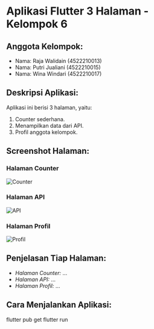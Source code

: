 # Aplikasi Flutter 3 Halaman - Kelompok 6

## Anggota Kelompok:
- Nama: Raja Walidain (4522210013)
- Nama: Putri Jualiani (4522210015)
- Nama: Wina Windari (4522210017)

## Deskripsi Aplikasi:
Aplikasi ini berisi 3 halaman, yaitu:
1. Counter sederhana.
2. Menampilkan data dari API.
3. Profil anggota kelompok.

## Screenshot Halaman:
### Halaman Counter
![Counter](screenshot/counter.png)

### Halaman API
![API](screenshot/api.png)

### Halaman Profil
![Profil](screenshot/profil.png)

## Penjelasan Tiap Halaman:
- *Halaman Counter:* ...
- *Halaman API:* ...
- *Halaman Profil:* ...

## Cara Menjalankan Aplikasi:
flutter pub get flutter run
